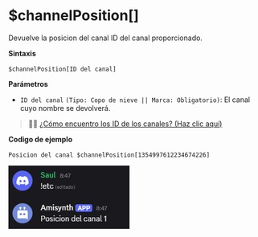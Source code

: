 # $channelPosition[]

Devuelve la posicion del canal ID del canal proporcionado.

**Sintaxis**
```
$channelPosition[ID del canal]
```

**Parámetros**

- `ID del canal` `(Tipo: Copo de nieve || Marca: Obligatorio)`: El canal cuyo nombre se devolverá.

> 🧙‍♂️ [¿Cómo encuentro los ID de los canales? (Haz clic aquí)](https://support.discord.com/hc/en-us/articles/206346498-Where-can-I-find-my-User-Server-Message-ID-)


**Codigo de ejemplo**

```
Posicion del canal $channelPosition[1354997612234674226]
```

![alt text](image-103.png)